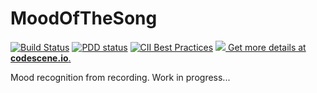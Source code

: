 # MoodOfTheSong
[![Build Status](https://travis-ci.org/pchmielowski/MoodOfTheSong.svg?branch=master)](https://travis-ci.org/pchmielowski/MoodOfTheSong)
[![PDD status](http://www.0pdd.com/svg?name=pchmielowski/MoodOfTheSong)](http://www.0pdd.com/p?name=pchmielowski/MoodOfTheSong)
[![CII Best Practices](https://bestpractices.coreinfrastructure.org/projects/872/badge)](https://bestpractices.coreinfrastructure.org/projects/872)
[![](https://codescene.io/projects/1080/status.svg) Get more details at **codescene.io**.](https://codescene.io/projects/1080/jobs/latest-successful/results)

Mood recognition from recording.
Work in progress...


